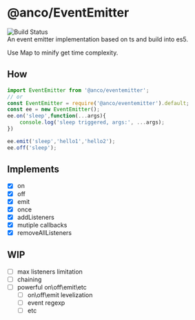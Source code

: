 # @anco/EventEmitter
![Build Status](https://travis-ci.com/AnCoSONG/EventEmitter.svg?branch=master)<br>
An event emitter implementation based on ts and build into es5.

Use Map to minify get time complexity.

## How

```js
import EventEmitter from '@anco/eventemitter';
// or
const EventEmitter = require('@anco/eventemitter').default;
const ee = new EventEmitter();
ee.on('sleep',function(...args){
    console.log('sleep triggered, args:', ...args);
})  

ee.emit('sleep','hello1','hello2');
ee.off('sleep');

```

## Implements

- [x] on
- [x] off
- [x] emit
- [x] once
- [x] addListeners
- [x] mutiple callbacks
- [x] removeAllListeners

## WIP

- [ ] max listeners limitation
- [ ] chaining
- [ ] powerful on\off\emit\etc
  - [ ] on\off\emit levelization
  - [ ] event regexp
  - [ ] etc
